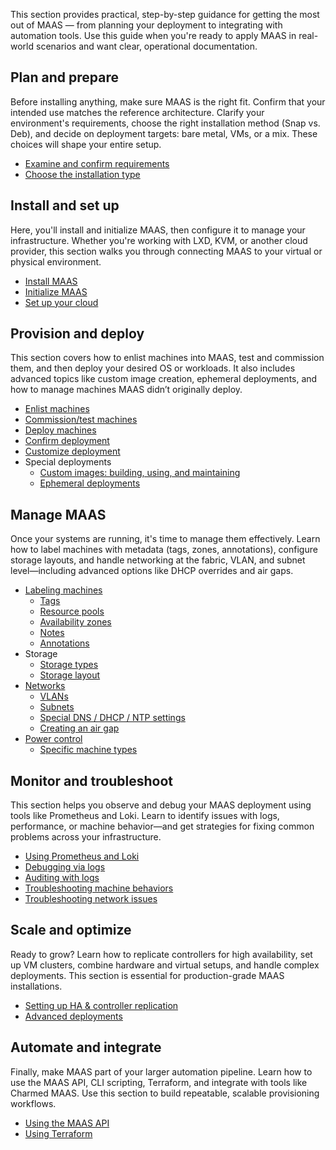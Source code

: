 This section provides practical, step-by-step guidance for getting the most out of MAAS — from planning your deployment to integrating with automation tools. Use this guide when you're ready to apply MAAS in real-world scenarios and want clear, operational documentation.

## Plan and prepare

Before installing anything, make sure MAAS is the right fit. Confirm that your intended use matches the reference architecture. Clarify your environment's requirements, choose the right installation method (Snap vs. Deb), and decide on deployment targets: bare metal, VMs, or a mix. These choices will shape your entire setup.

<!-- * *Confirm intended use matches reference architecture* -->
* [Examine and confirm requirements](https://canonical.com/maas/docs/installation-requirements)
* [Choose the installation type](https://canonical.com/maas/docs/how-to-get-maas-up-and-running#p-9034-install-maas-snap-or-packages)

## Install and set up

Here, you'll install and initialize MAAS, then configure it to manage your infrastructure. Whether you're working with LXD, KVM, or another cloud provider, this section walks you through connecting MAAS to your virtual or physical environment.

* [Install MAAS](https://canonical.com/maas/docs/how-to-get-maas-up-and-running)
* [Initialize MAAS](https://canonical.com/maas/docs/how-to-get-maas-up-and-running#p-9034-post-install-setup-poc)
* [Set up your cloud](https://canonical.com/maas/docs/how-to-manage-machines#p-9078-enable-new-machines)

## Provision and deploy

This section covers how to enlist machines into MAAS, test and commission them, and then deploy your desired OS or workloads. It also includes advanced topics like custom image creation, ephemeral deployments, and how to manage machines MAAS didn’t originally deploy.

* [Enlist machines](https://canonical.com/maas/docs/how-to-manage-machines#p-9078-discover-machines)
* [Commission/test machines](https://canonical.com/maas/docs/how-to-manage-machines#p-9078-commission-test-machines)
* [Deploy machines](https://canonical.com/maas/docs/how-to-manage-machines#p-9078-deploy-machines)
* [Confirm deployment](https://canonical.com/maas/docs/how-to-manage-machines#p-9078-ssh-into-a-machine-to-diagnose-issues)
* [Customize deployment](https://canonical.com/maas/docs/how-to-manage-machines#p-9078-configure-deployment)
* Special deployments
  * [Custom images: building, using, and maintaining](https://canonical.com/maas/docs/how-to-build-custom-images)
  * [Ephemeral deployments](https://canonical.com/maas/docs/how-to-manage-machines#p-9078-deploy-to-ram-ephemeral-deployment)
<!--  * *Enlisting running machines (as if deployed by MAAS)* -->

## Manage MAAS

Once your systems are running, it's time to manage them effectively. Learn how to label machines with metadata (tags, zones, annotations), configure storage layouts, and handle networking at the fabric, VLAN, and subnet level—including advanced options like DHCP overrides and air gaps.

* [Labeling machines](https://canonical.com/maas/docs/how-to-manage-machine-groups)
  * [Tags](https://canonical.com/maas/docs/how-to-manage-machine-groups#p-19384-tags-and-annotations)
  * [Resource pools](https://canonical.com/maas/docs/how-to-manage-machine-groups#p-19384-resource-pools)
  * [Availability zones](https://canonical.com/maas/docs/how-to-manage-machine-groups#p-19384-availability-zones)
  * [Notes](https://canonical.com/maas/docs/how-to-manage-machine-groups#p-19384-manage-notes)
  * [Annotations](https://canonical.com/maas/docs/how-to-manage-machine-groups#p-19384-manage-dynamic-annotations)
* Storage
  * [Storage types](https://canonical.com/maas/docs/reference-maas-storage)
  * [Storage layout](https://canonical.com/maas/docs/how-to-manage-machines#p-9078-configure-storage-layout)
* [Networks](https://canonical.com/maas/docs/how-to-manage-networks)
  * [VLANs](https://canonical.com/maas/docs/how-to-manage-networks#p-9070-manage-vlans)
  * [Subnets](https://canonical.com/maas/docs/how-to-manage-networks#p-9070-manage-subnets)
  * [Special DNS / DHCP / NTP settings](https://canonical.com/maas/docs/how-to-manage-network-services)
  * [Creating an air gap](https://canonical.com/maas/docs/how-to-set-up-air-gapped-maas)
* [Power control](https://canonical.com/maas/docs/how-to-manage-machines#p-9078-control-machine-power)
  * [Specific machine types](https://canonical.com/maas/docs/how-to-manage-machines#p-9078-set-power-type)
 <!-- * Generic IPMI -->
<!--  * Webhook -->
<!--  * Other generic power types -->
<!-- * PXE booting
  * OOB BMC
  * WakeOnLAN
  * S5/G0 loops
  * PXE-power-type interactions -->
<!--  * Integrating with corporate systems -->
<!--  * Fabrics -->
<!--  * Spaces -->
  
## Monitor and troubleshoot

This section helps you observe and debug your MAAS deployment using tools like Prometheus and Loki. Learn to identify issues with logs, performance, or machine behavior—and get strategies for fixing common problems across your infrastructure.

* [Using Prometheus and Loki](https://canonical.com/maas/docs/how-to-monitor-maas)
* [Debugging via logs](https://canonical.com/maas/docs/how-to-use-logging)
* [Auditing with logs](https://canonical.com/maas/docs/how-to-use-logging#p-14514-auditing-maas)
* [Troubleshooting machine behaviors](https://canonical.com/maas/docs/how-to-manage-machines#p-9078-rescue-recovery)
* [Troubleshooting network issues](https://canonical.com/maas/docs/maas-troubleshooting-guide)
<!-- * Troubleshooting performance -->

## Scale and optimize

Ready to grow? Learn how to replicate controllers for high availability, set up VM clusters, combine hardware and virtual setups, and handle complex deployments. This section is essential for production-grade MAAS installations.

* [Setting up HA & controller replication](https://canonical.com/maas/docs/how-to-manage-high-availability)
* [Advanced deployments](https://canonical.com/maas/docs/reference-terraform)
<!-- * Clustering VMs -->
<!-- * Hybrid hardware/VM configurations -->

## Automate and integrate

Finally, make MAAS part of your larger automation pipeline. Learn how to use the MAAS API, CLI scripting, Terraform, and integrate with tools like Charmed MAAS. Use this section to build repeatable, scalable provisioning workflows.

* [Using the MAAS API](https://canonical.com/maas/docs/api) <!-- & webhooks -->
* [Using Terraform](https://canonical.com/maas/docs/reference-terraform)
<!-- * Integrating MAAS into a cloud-provisioning workflow -->
<!-- * Scripting with the MAAS CLI -->
<!-- * Charmed MAAS -->
